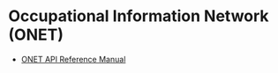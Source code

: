 # Occupational Information Network (ONET)

* [ONET API Reference Manual](https://services.onetcenter.org/reference/)
